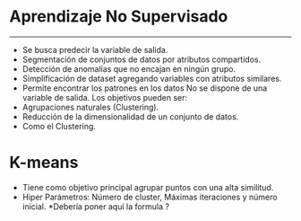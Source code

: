 # Aprendizaje No Supervisado
---
- Se busca predecir la variable de salida.
- Segmentación de conjuntos de datos por atributos compartidos.
- Detección de anomalías que no encajan en ningún grupo.
- Simplificación de dataset agregando variables con atributos similares.
- Permite encontrar los patrones en los datos
No se dispone de una variable de salida.
Los objetivos pueden ser:
- Agrupaciones naturales (Clustering).
- Reducción de la dimensionalidad de un conjunto de datos.
- Como el Clustering.
# K-means
- Tiene como objetivo principal agrupar puntos con una alta similitud.
- Hiper Parámetros: Número de cluster, Máximas iteraciones y número inicial.
*Debería poner aquí la formula ? 